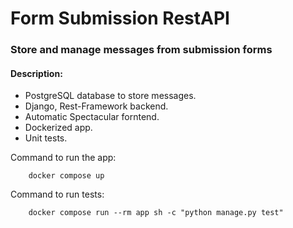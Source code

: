 # Form Submission RestAPI

### Store and manage messages from submission forms

#### Description:

- PostgreSQL database to store messages.
- Django, Rest-Framework backend.
- Automatic Spectacular forntend.
- Dockerized app.
- Unit tests.

Command to run the app:

```commandline
    docker compose up
```

Command to run tests:
```commandline
    docker compose run --rm app sh -c "python manage.py test"
```
